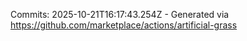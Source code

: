Commits: 2025-10-21T16:17:43.254Z - Generated via https://github.com/marketplace/actions/artificial-grass
<br>
